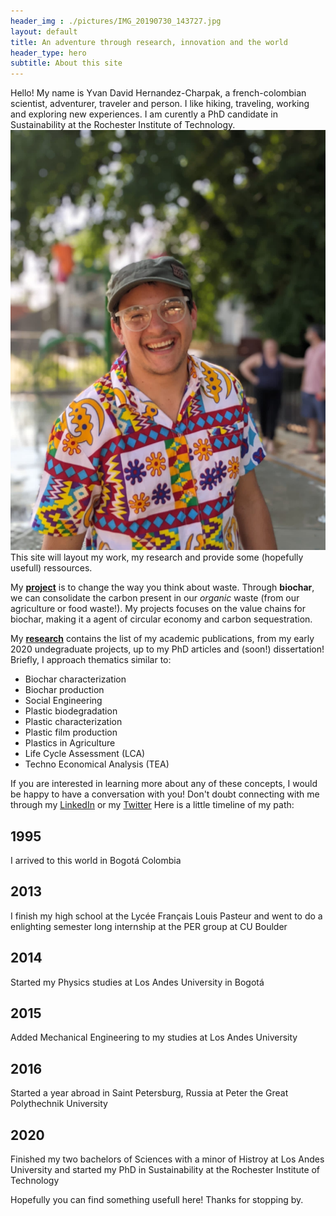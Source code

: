 ```yaml
---
header_img : ./pictures/IMG_20190730_143727.jpg
layout: default
title: An adventure through research, innovation and the world
header_type: hero
subtitle: About this site
---
```


Hello! My name is Yvan David Hernandez-Charpak, a french-colombian scientist, adventurer, traveler and person.  I like hiking, traveling, working and exploring new experiences. I am curently a PhD candidate in Sustainability at the Rochester Institute of Technology.
![image info](./pictures/313909702_10159286209033129_5418244148726713063_n.jpg)
This site will layout my work, my research and provide some (hopefully usefull) ressources. 

My [**project**](./projects) is to change the way you think about waste. Through **biochar**, we can consolidate the carbon present in our _organic_ waste (from our agriculture or food waste!). My projects focuses on the value chains for biochar, making it a agent of circular economy and carbon sequestration. 



My [**research**](./research) contains the list of my academic publications, from my early 2020 undegraduate projects, up to my PhD articles and (soon!) dissertation! Briefly, I approach thematics similar to:
- Biochar characterization
- Biochar production
- Social Engineering
- Plastic biodegradation
- Plastic characterization
- Plastic film production
- Plastics in Agriculture
- Life Cycle Assessment (LCA) 
- Techno Economical Analysis (TEA) 

If you are interested in learning more about any of these concepts, I would be happy to have a conversation with you! Don't doubt connecting with me through my [LinkedIn](https://www.linkedin.com/in/ydhc/) or my [Twitter](https://twitter.com/YvanDavidHernan)
Here is a little timeline of my path:

<div class="timeline">
  <div class="container left">
    <div class="content">
      <h2>1995</h2>
      <p>I arrived to this world in Bogotá Colombia</p>
    </div>
  </div>
  <div class="container right">
    <div class="content">
      <h2>2013</h2>
      <p>I finish my high school at the Lycée Français Louis Pasteur and went to do a enlighting semester long internship at the PER group at CU Boulder</p>
    </div>
  </div>
  <div class="container left">
    <div class="content">
      <h2>2014</h2>
      <p>Started my Physics studies at Los Andes University in Bogotá</p>
    </div>
  </div>
  <div class="container right">
    <div class="content">
      <h2>2015</h2>
      <p>Added Mechanical Engineering to my studies at Los Andes University</p>
    </div>
  </div>
  <div class="container left">
    <div class="content">
      <h2>2016</h2>
      <p>Started a year abroad in Saint Petersburg, Russia at Peter the Great Polythechnik University</p>
    </div>
  </div>
  <div class="container right">
    <div class="content">
      <h2>2020</h2>
      <p>Finished my two bachelors of Sciences with a minor of Histroy at Los Andes University and started my PhD in Sustainability at the Rochester Institute of Technology</p>
    </div>
  </div>
</div>


Hopefully you can find something usefull here! Thanks for stopping by. 

 
<!---
###Contains basic configuration to get you a site with:

#- Sample posts and [paginated blog index](./blog/).
##- Sample collection with Markdown and kramdown cheatsheets and [collection index](./cheatsheets).
##- Archive pages for posts grouped by year, category, and tag.
##- Demo page with the different Bootstrap components and how they look with the actual skin settings.
##- Sample 404 page.
##- Site search with Lunr.
#- Sample `_config` with minimal configuration. `primary` color is set to <span class="text-primary">LightSkyBlue</span> and `autothemer` is enabled. [Learn how to customize your site](https://dieghernan.github.io/chulapa/docs/03-theming).
#- Sample `algolia-search.yml` for using Algolia+GitHub Actions.
#- Sample files for extending the theme with your own scripts and css.

#On addition, `jekyll-sitemap` generates your sitemap on [./sitemap.xml](./sitemap.xml), and Chulapa generates an Atom feed on [./atom.xml](./atom.xml) and a RSS 2.0 feed on [./rss.xml](./rss.xml).

#[Configure as necessary](https://dieghernan.github.io/chulapa/docs/02-config) and replace sample content with your own.
--->